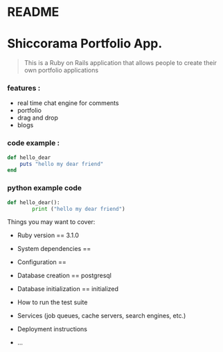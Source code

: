 # README
# Shiccorama Portfolio App.

> This is a Ruby on Rails application that allows people to create their own portfolio applications

### features :
- real time chat engine for comments
- portfolio
- drag and drop
- blogs


### code example :

``` ruby
def hello_dear
    puts "hello my dear friend"
end
``` 
### python example code

``` python
def hello_dear():
        print ("hello my dear friend")
```

Things you may want to cover:

* Ruby version == 3.1.0

* System dependencies == 

* Configuration ==

* Database creation == postgresql

* Database initialization == initialized

* How to run the test suite

* Services (job queues, cache servers, search engines, etc.)

* Deployment instructions

* ...
